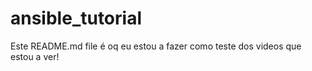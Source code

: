 # ansible_tutorial


Este README.md file é oq eu estou a fazer como teste dos videos que estou a ver!
